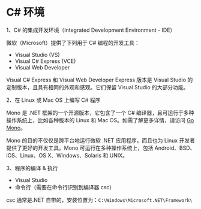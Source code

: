 # C# 环境

1、C# 的集成开发环境（Integrated Development Environment - IDE）

微软（Microsoft）提供了下列用于 C# 编程的开发工具：

- Visual Studio (VS)
- Visual C# Express (VCE)
- Visual Web Developer

Visual C# Express 和 Visual Web Developer Express 版本是 Visual Studio 的定制版本，且具有相同的外观和感观。它们保留 Visual Studio 的大部分功能。

2、在 Linux 或 Mac OS 上编写 C# 程序

Mono 是 .NET 框架的一个开源版本，它包含了一个 C# 编译器，且可运行于多种操作系统上，比如各种版本的 Linux 和 Mac OS。如需了解更多详情，请访问 [Go Mono](http://www.mono-project.com/download/stable/)。

Mono 的目的不仅仅是跨平台地运行微软 .NET 应用程序，而且也为 Linux 开发者提供了更好的开发工具。Mono 可运行在多种操作系统上，包括 Android、BSD、iOS、Linux、OS X、Windows、Solaris 和 UNIX。

3、程序的编译 & 执行

- Visual Studio
- 命令行（需要在命令行识别到编译器 csc）

csc 通常是.NET 自带的，安装位置为：`C:\Windows\Microsoft.NET\Framework\`
